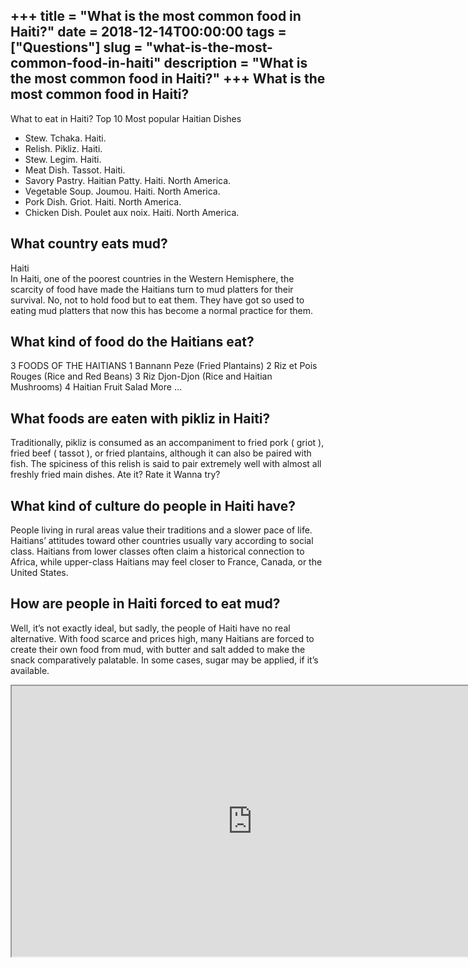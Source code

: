 +++
title = "What is the most common food in Haiti?"
date = 2018-12-14T00:00:00
tags = ["Questions"]
slug = "what-is-the-most-common-food-in-haiti"
description = "What is the most common food in Haiti?"
+++
What is the most common food in Haiti?
--------------------------------------

What to eat in Haiti? Top 10 Most popular Haitian Dishes

- Stew. Tchaka. Haiti.
- Relish. Pikliz. Haiti.
- Stew. Legim. Haiti.
- Meat Dish. Tassot. Haiti.
- Savory Pastry. Haitian Patty. Haiti. North America.
- Vegetable Soup. Joumou. Haiti. North America.
- Pork Dish. Griot. Haiti. North America.
- Chicken Dish. Poulet aux noix. Haiti. North America.

What country eats mud?
----------------------

Haiti  
In Haiti, one of the poorest countries in the Western Hemisphere, the scarcity of food have made the Haitians turn to mud platters for their survival. No, not to hold food but to eat them. They have got so used to eating mud platters that now this has become a normal practice for them.

What kind of food do the Haitians eat?
--------------------------------------

 3 FOODS OF THE HAITIANS 1 Bannann Peze (Fried Plantains) 2 Riz et Pois Rouges (Rice and Red Beans) 3 Riz Djon-Djon (Rice and Haitian Mushrooms) 4 Haitian Fruit Salad More …

What foods are eaten with pikliz in Haiti?
------------------------------------------

Traditionally, pikliz is consumed as an accompaniment to fried pork ( griot ), fried beef ( tassot ), or fried plantains, although it can also be paired with fish. The spiciness of this relish is said to pair extremely well with almost all freshly fried main dishes. Ate it? Rate it Wanna try?

What kind of culture do people in Haiti have?
---------------------------------------------

People living in rural areas value their traditions and a slower pace of life. Haitians’ attitudes toward other countries usually vary according to social class. Haitians from lower classes often claim a historical connection to Africa, while upper-class Haitians may feel closer to France, Canada, or the United States.

How are people in Haiti forced to eat mud?
------------------------------------------

Well, it’s not exactly ideal, but sadly, the people of Haiti have no real alternative. With food scarce and prices high, many Haitians are forced to create their own food from mud, with butter and salt added to make the snack comparatively palatable. In some cases, sugar may be applied, if it’s available.

<iframe allow="accelerometer; autoplay; clipboard-write; encrypted-media; gyroscope; picture-in-picture" allowfullscreen="" class="__youtube_prefs__  epyt-is-override  no-lazyload" data-no-lazy="1" data-origheight="433" data-origwidth="770" data-skipgform_ajax_framebjll="" height="433" id="_ytid_30425" loading="lazy" src="https://www.youtube.com/embed/s3337cj4sJQ?enablejsapi=1&autoplay=0&cc_load_policy=0&cc_lang_pref=&iv_load_policy=1&loop=0&modestbranding=0&rel=1&fs=1&playsinline=0&autohide=2&theme=dark&color=red&controls=1&" title="YouTube player" width="770"></iframe>